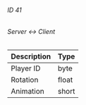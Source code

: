 ###### ID 41
###### Server <-> Client
| Description | Type |
|-------------|------|
| Player ID | byte |
| Rotation  | float |
| Animation | short |